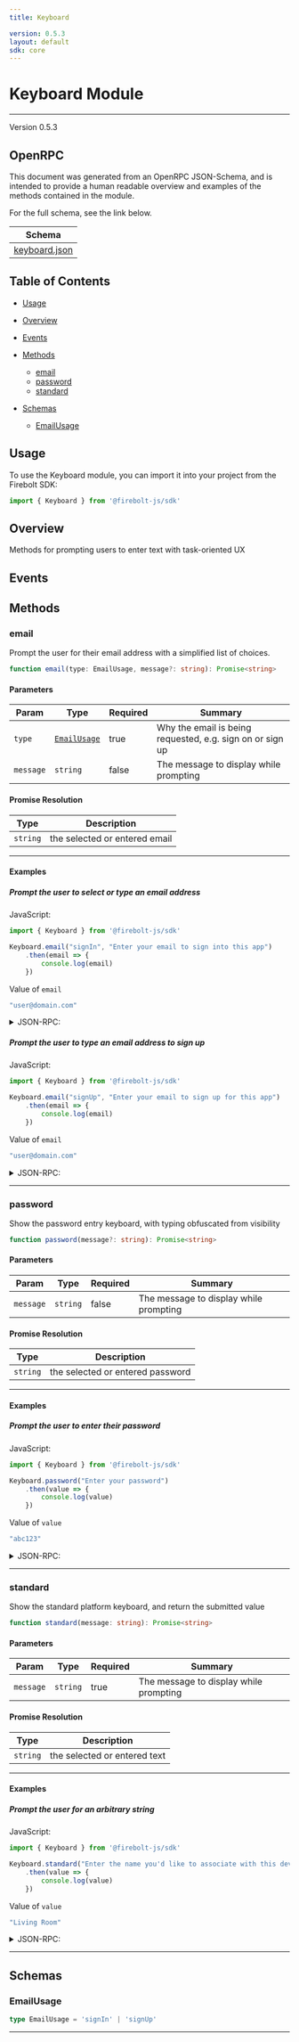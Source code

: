 ```yaml
---
title: Keyboard

version: 0.5.3
layout: default
sdk: core
---
```


# Keyboard Module
---
Version 0.5.3

## OpenRPC
This document was generated from an OpenRPC JSON-Schema, and is intended to provide a human readable overview and examples of the methods contained in the module.

For the full schema, see the link below.

| Schema |
|--------|
| [keyboard.json](https://github.com/rdkcentral/firebolt-core-sdk/blob/main/src/modules/keyboard.json) |


## Table of Contents
 - [Usage](#usage)
 - [Overview](#overview)
 - [Events](#events)

 - [Methods](#methods)
    - [email](#email)
    - [password](#password)
    - [standard](#standard)
 - [Schemas](#schemas)
    - [EmailUsage](#emailusage)

<span></span>

## Usage
To use the Keyboard module, you can import it into your project from the Firebolt SDK:

```javascript
import { Keyboard } from '@firebolt-js/sdk'
```
## Overview
Methods for prompting users to enter text with task-oriented UX

## Events


## Methods
### email
Prompt the user for their email address with a simplified list of choices.

```typescript
function email(type: EmailUsage, message?: string): Promise<string>
```
#### Parameters

| Param                  | Type                 | Required                 | Summary                 |
| ---------------------- | -------------------- | ------------------------ | ----------------------- |
| `type` | [`EmailUsage`](#emailusage) | true | Why the email is being requested, e.g. sign on or sign up  |
| `message` | `string` | false | The message to display while prompting  |

#### Promise Resolution

| Type | Description |
| ---- | ----------- |
| `string` | the selected or entered email |


---

#### Examples

##### Prompt the user to select or type an email address
JavaScript:

```javascript
import { Keyboard } from '@firebolt-js/sdk'

Keyboard.email("signIn", "Enter your email to sign into this app")
    .then(email => {
        console.log(email)
    })
```
Value of `email`

```javascript
"user@domain.com"
```

<details markdown="1" >
<summary>JSON-RPC:</summary>

###### Request

```json
{
  "jsonrpc": "2.0",
  "id": 1,
  "method": "keyboard.email",
  "params": {
    "type": "signIn",
    "message": "Enter your email to sign into this app"
  }
}
```

###### Response

```json
{
  "jsonrpc": "2.0",
  "id": 1,
  "result": "user@domain.com"
}
```

</details>

##### Prompt the user to type an email address to sign up
JavaScript:

```javascript
import { Keyboard } from '@firebolt-js/sdk'

Keyboard.email("signUp", "Enter your email to sign up for this app")
    .then(email => {
        console.log(email)
    })
```
Value of `email`

```javascript
"user@domain.com"
```

<details markdown="1" >
<summary>JSON-RPC:</summary>

###### Request

```json
{
  "jsonrpc": "2.0",
  "id": 1,
  "method": "keyboard.email",
  "params": {
    "type": "signUp",
    "message": "Enter your email to sign up for this app"
  }
}
```

###### Response

```json
{
  "jsonrpc": "2.0",
  "id": 1,
  "result": "user@domain.com"
}
```

</details>




---

### password
Show the password entry keyboard, with typing obfuscated from visibility

```typescript
function password(message?: string): Promise<string>
```
#### Parameters

| Param                  | Type                 | Required                 | Summary                 |
| ---------------------- | -------------------- | ------------------------ | ----------------------- |
| `message` | `string` | false | The message to display while prompting  |

#### Promise Resolution

| Type | Description |
| ---- | ----------- |
| `string` | the selected or entered password |


---

#### Examples

##### Prompt the user to enter their password
JavaScript:

```javascript
import { Keyboard } from '@firebolt-js/sdk'

Keyboard.password("Enter your password")
    .then(value => {
        console.log(value)
    })
```
Value of `value`

```javascript
"abc123"
```

<details markdown="1" >
<summary>JSON-RPC:</summary>

###### Request

```json
{
  "jsonrpc": "2.0",
  "id": 1,
  "method": "keyboard.password",
  "params": {
    "message": "Enter your password"
  }
}
```

###### Response

```json
{
  "jsonrpc": "2.0",
  "id": 1,
  "result": "abc123"
}
```

</details>




---

### standard
Show the standard platform keyboard, and return the submitted value

```typescript
function standard(message: string): Promise<string>
```
#### Parameters

| Param                  | Type                 | Required                 | Summary                 |
| ---------------------- | -------------------- | ------------------------ | ----------------------- |
| `message` | `string` | true | The message to display while prompting  |

#### Promise Resolution

| Type | Description |
| ---- | ----------- |
| `string` | the selected or entered text |


---

#### Examples

##### Prompt the user for an arbitrary string
JavaScript:

```javascript
import { Keyboard } from '@firebolt-js/sdk'

Keyboard.standard("Enter the name you'd like to associate with this device")
    .then(value => {
        console.log(value)
    })
```
Value of `value`

```javascript
"Living Room"
```

<details markdown="1" >
<summary>JSON-RPC:</summary>

###### Request

```json
{
  "jsonrpc": "2.0",
  "id": 1,
  "method": "keyboard.standard",
  "params": {
    "message": "Enter the name you'd like to associate with this device"
  }
}
```

###### Response

```json
{
  "jsonrpc": "2.0",
  "id": 1,
  "result": "Living Room"
}
```

</details>




---



## Schemas

### EmailUsage

```typescript
type EmailUsage = 'signIn' | 'signUp'
```





---


